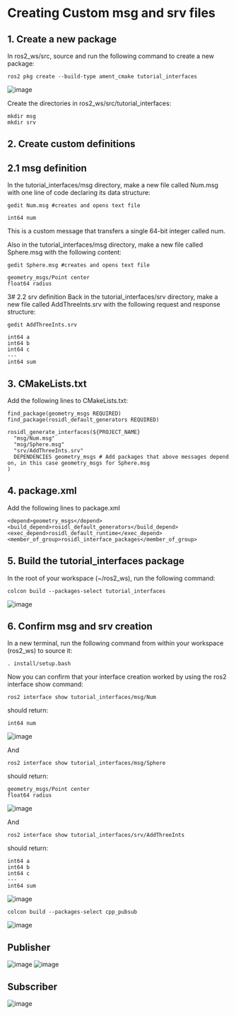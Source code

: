# Creating Custom msg and srv files

## 1. Create a new package

In ros2_ws/src, source and run the following command to create a new package:

```
ros2 pkg create --build-type ament_cmake tutorial_interfaces
```

![image](https://user-images.githubusercontent.com/90166739/195014005-fbd48a48-e33e-4841-a4e2-60d788dd0c0f.png)


Create the directories in ros2_ws/src/tutorial_interfaces:

```
mkdir msg
mkdir srv
```

## 2. Create custom definitions
## 2.1 msg definition

In the tutorial_interfaces/msg directory, make a new file called Num.msg with one line of code declaring its data structure:

```
gedit Num.msg #creates and opens text file
```

```
int64 num
```

This is a custom message that transfers a single 64-bit integer called num.

Also in the tutorial_interfaces/msg directory, make a new file called Sphere.msg with the following content:

```
gedit Sphere.msg #creates and opens text file
```

```
geometry_msgs/Point center
float64 radius
```


3# 2.2 srv definition
Back in the tutorial_interfaces/srv directory, make a new file called AddThreeInts.srv with the following request and response structure:

```
gedit AddThreeInts.srv
```

```
int64 a
int64 b
int64 c
---
int64 sum
```

## 3. CMakeLists.txt

Add the following lines to CMakeLists.txt:

```
find_package(geometry_msgs REQUIRED)
find_package(rosidl_default_generators REQUIRED)

rosidl_generate_interfaces(${PROJECT_NAME}
  "msg/Num.msg"
  "msg/Sphere.msg"
  "srv/AddThreeInts.srv"
  DEPENDENCIES geometry_msgs # Add packages that above messages depend on, in this case geometry_msgs for Sphere.msg
)
```

## 4. package.xml

Add the following lines to package.xml

```
<depend>geometry_msgs</depend>
<build_depend>rosidl_default_generators</build_depend>
<exec_depend>rosidl_default_runtime</exec_depend>
<member_of_group>rosidl_interface_packages</member_of_group>
```

## 5. Build the tutorial_interfaces package

In the root of your workspace (~/ros2_ws), run the following command:

```
colcon build --packages-select tutorial_interfaces
```

![image](https://user-images.githubusercontent.com/90166739/195014717-f15ad85d-cebd-4912-a1b9-eb314ae3ed8c.png)


## 6. Confirm msg and srv creation

In a new terminal, run the following command from within your workspace (ros2_ws) to source it:

```
. install/setup.bash
```

Now you can confirm that your interface creation worked by using the ros2 interface show command:

```
ros2 interface show tutorial_interfaces/msg/Num
```

should return:

```
int64 num
```
![image](https://user-images.githubusercontent.com/90166739/195014830-b9b28c0f-7aab-411e-910c-8ad884160949.png)

And

```
ros2 interface show tutorial_interfaces/msg/Sphere
```

should return:

```
geometry_msgs/Point center
float64 radius
```
![image](https://user-images.githubusercontent.com/90166739/195014944-f86b3c37-a2f1-4720-bb3f-73721d0a24f6.png)


And

```
ros2 interface show tutorial_interfaces/srv/AddThreeInts
```

should return:

```
int64 a
int64 b
int64 c
---
int64 sum
```

![image](https://user-images.githubusercontent.com/90166739/195014998-29160318-2661-4f5a-a734-e6404517f064.png)

```
colcon build --packages-select cpp_pubsub
```
![image](https://user-images.githubusercontent.com/90166739/195020294-d8e6db5d-a261-471b-8361-5feba0255ad1.png)

## Publisher

![image](https://user-images.githubusercontent.com/90166739/195020766-32e60380-7c95-4b9e-82cb-9778d339019b.png)
![image](https://user-images.githubusercontent.com/90166739/195021114-e8170e5a-650c-42b3-8b59-1ad3c568b2ee.png)

## Subscriber

![image](https://user-images.githubusercontent.com/90166739/195020990-4652bdca-9379-4c14-a7cc-f9d337b31a6a.png)
